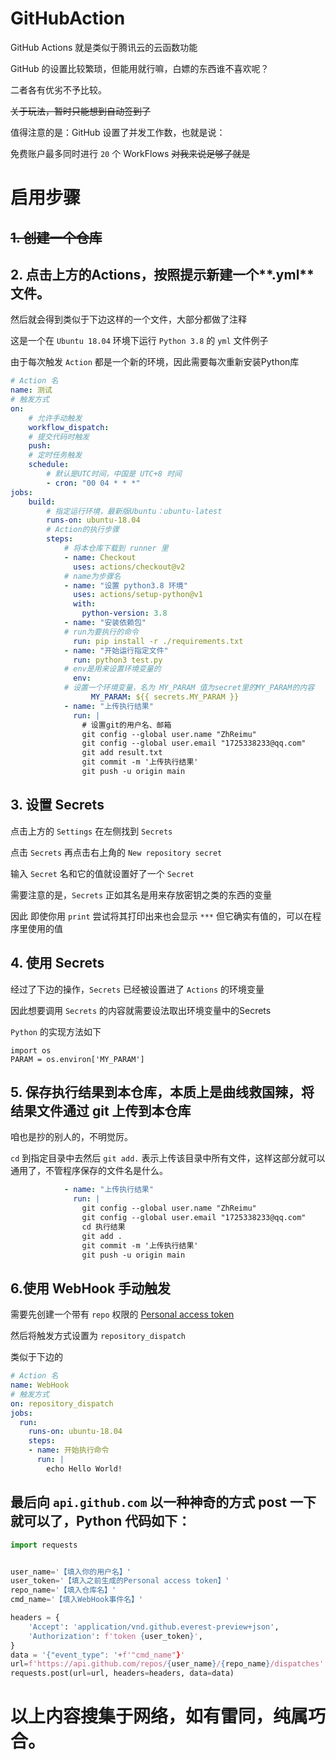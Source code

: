 # GitHubAction

GitHub Actions 就是类似于腾讯云的云函数功能

GitHub 的设置比较繁琐，但能用就行嘛，白嫖的东西谁不喜欢呢？

二者各有优劣不予比较。

~~关于玩法，暂时只能想到自动签到了~~

值得注意的是：GitHub 设置了并发工作数，也就是说：

免费账户最多同时进行 `20` 个 WorkFlows ~~对我来说足够了就是~~

# 启用步骤
## ~~1.  创建一个仓库~~

## 2.  点击上方的**Actions**，按照提示新建一个**.yml**文件。

然后就会得到类似于下边这样的一个文件，大部分都做了注释

这是一个在 `Ubuntu 18.04` 环境下运行 `Python 3.8`  的 `yml` 文件例子

由于每次触发 `Action` 都是一个新的环境，因此需要每次重新安装Python库

``` yml
# Action 名
name: 测试
# 触发方式
on:
    # 允许手动触发
    workflow_dispatch:
    # 提交代码时触发
    push:
    # 定时任务触发
    schedule:
        # 默认是UTC时间，中国是 UTC+8 时间 
        - cron: "00 04 * * *"
jobs:
    build:
        # 指定运行环境，最新版Ubuntu：ubuntu-latest
        runs-on: ubuntu-18.04
        # Action的执行步骤
        steps:
            # 将本仓库下载到 runner 里
            - name: Checkout
              uses: actions/checkout@v2
            # name为步骤名
            - name: "设置 python3.8 环境"
              uses: actions/setup-python@v1
              with:
                python-version: 3.8
            - name: "安装依赖包"
            # run为要执行的命令
              run: pip install -r ./requirements.txt
            - name: "开始运行指定文件"
              run: python3 test.py
            # env是用来设置环境变量的
              env:
            # 设置一个环境变量，名为 MY_PARAM 值为secret里的MY_PARAM的内容
                  MY_PARAM: ${{ secrets.MY_PARAM }}
            - name: "上传执行结果"
              run: |
                # 设置git的用户名、邮箱
                git config --global user.name "ZhReimu"
                git config --global user.email "1725338233@qq.com"
                git add result.txt
                git commit -m '上传执行结果'
                git push -u origin main
```
## 3. 设置  Secrets

点击上方的 `Settings` 在左侧找到 `Secrets`

点击 `Secrets` 再点击右上角的 `New repository secret` 

输入 `Secret` 名和它的值就设置好了一个 `Secret`

需要注意的是，`Secrets` 正如其名是用来存放密钥之类的东西的变量

因此 即使你用 `print` 尝试将其打印出来也会显示 ```***``` 但它确实有值的，可以在程序里使用的值

## 4. 使用 Secrets

经过了下边的操作，`Secrets` 已经被设置进了 `Actions` 的环境变量

因此想要调用 `Secrets` 的内容就需要设法取出环境变量中的Secrets

`Python` 的实现方法如下

``` Python3
import os
PARAM = os.environ['MY_PARAM']
```
## 5.  保存执行结果到本仓库，本质上是曲线救国辣，将结果文件通过 git 上传到本仓库

咱也是抄的别人的，不明觉厉。

`cd` 到指定目录中去然后 `git add.` 表示上传该目录中所有文件，这样这部分就可以通用了，不管程序保存的文件名是什么。

```yml
            - name: "上传执行结果"
              run: |
                git config --global user.name "ZhReimu"
                git config --global user.email "1725338233@qq.com"
                cd 执行结果
                git add .
                git commit -m '上传执行结果'
                git push -u origin main
```
## 6.使用 WebHook 手动触发

需要先创建一个带有 ```repo``` 权限的 [Personal access token](https://github.com/settings/tokens)

然后将触发方式设置为 ```repository_dispatch```

类似于下边的

```yml
# Action 名
name: WebHook
# 触发方式
on: repository_dispatch
jobs:
  run:
    runs-on: ubuntu-18.04
    steps:
    - name: 开始执行命令
      run: |
        echo Hello World!
```

## 最后向  ```api.github.com``` 以一种神奇的方式 post 一下就可以了，Python 代码如下：

```python
import requests


user_name='【填入你的用户名】'
user_token='【填入之前生成的Personal access token】'
repo_name='【填入仓库名】'
cmd_name='【填入WebHook事件名】'

headers = {
    'Accept': 'application/vnd.github.everest-preview+json',
    'Authorization': f'token {user_token}',
}
data = '{"event_type": '+f'"cmd_name"}'
url=f'https://api.github.com/repos/{user_name}/{repo_name}/dispatches'
requests.post(url=url, headers=headers, data=data)
```
# 以上内容搜集于网络，如有雷同，纯属巧合。